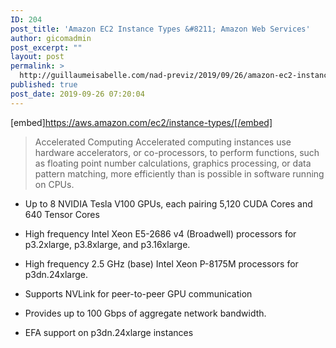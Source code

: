 ```yaml
---
ID: 204
post_title: 'Amazon EC2 Instance Types &#8211; Amazon Web Services'
author: gicomadmin
post_excerpt: ""
layout: post
permalink: >
  http://guillaumeisabelle.com/nad-previz/2019/09/26/amazon-ec2-instance-types-amazon-web-services/
published: true
post_date: 2019-09-26 07:20:04
---
```

[embed]https://aws.amazon.com/ec2/instance-types/[/embed]

> Accelerated Computing Accelerated computing instances use hardware accelerators, or co-processors, to perform functions, such as floating point number calculations, graphics processing, or data pattern matching, more efficiently than is possible in software running on CPUs.

<!-- wp:list -->

*   Up to 8 NVIDIA Tesla V100 GPUs, each pairing 5,120 CUDA Cores and 640 Tensor Cores
*   High frequency Intel Xeon E5-2686 v4 (Broadwell) processors for p3.2xlarge, p3.8xlarge, and p3.16xlarge.
*   High frequency 2.5 GHz (base) Intel Xeon P-8175M processors for p3dn.24xlarge.  
    
*   Supports NVLink for peer-to-peer GPU communication
*   Provides up to 100 Gbps of aggregate network bandwidth.  
    
*   EFA support on p3dn.24xlarge instances

<!-- /wp:list -->